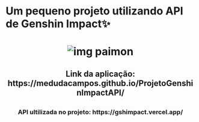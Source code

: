 <h1>Um pequeno projeto utilizando API de Genshin Impact✨<h1/>

<p align="center">
  <img src="https://static.wikia.nocookie.net/gensin-impact/images/1/1d/Icon_Emoji_MEMTF_05.png/revision/latest/scale-to-width-down/250?cb=20211119133509" alt="img paimon">
<p/>
<h2 align="center">Link da aplicação: https://medudacampos.github.io/ProjetoGenshinImpactAPI/ <h2/>

<h3 align="center">API ultilizada no projeto: <strong>https://gshimpact.vercel.app/<strong/><h3/>

